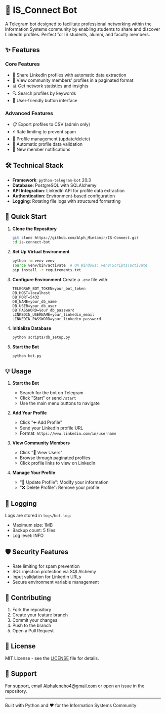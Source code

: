 # 🤖 IS_Connect Bot

A Telegram bot designed to facilitate professional networking within the Information Systems community by enabling students to share and discover LinkedIn profiles. Perfect for IS students, alumni, and faculty members.

## ✨ Features

### Core Features

- 🔄 Share LinkedIn profiles with automatic data extraction
- 👥 View community members' profiles in a paginated format
- 📊 Get network statistics and insights
- 🔍 Search profiles by keywords
- 📱 User-friendly button interface

### Advanced Features

- 📋 Export profiles to CSV (admin only)
- ⚡ Rate limiting to prevent spam
- 🔐 Profile management (update/delete)
- 🎯 Automatic profile data validation
- 📢 New member notifications

## 🛠 Technical Stack

- **Framework**: `python-telegram-bot` 20.3
- **Database**: PostgreSQL with SQLAlchemy
- **API Integration**: LinkedIn API for profile data extraction
- **Authentication**: Environment-based configuration
- **Logging**: Rotating file logs with structured formatting

## 🚀 Quick Start

1. **Clone the Repository**

   ```bash
   git clone https://github.com/Alph_Mintamir/IS-Connect.git
   cd is-connect-bot
   ```

2. **Set Up Virtual Environment**

   ```bash
   python -m venv venv
   source venv/bin/activate  # On Windows: venv\Scripts\activate
   pip install -r requirements.txt
   ```

3. **Configure Environment**
   Create a `.env` file with:

   ```env
   TELEGRAM_BOT_TOKEN=your_bot_token
   DB_HOST=localhost
   DB_PORT=5432
   DB_NAME=your_db_name
   DB_USER=your_db_user
   DB_PASSWORD=your_db_password
   LINKEDIN_USERNAME=your_linkedin_email
   LINKEDIN_PASSWORD=your_linkedin_password
   ```

4. **Initialize Database**

   ```bash
   python scripts/db_setup.py
   ```

5. **Start the Bot**
   ```bash
   python bot.py
   ```

## 💡 Usage

1. **Start the Bot**

   - Search for the bot on Telegram
   - Click "Start" or send `/start`
   - Use the main menu buttons to navigate

2. **Add Your Profile**

   - Click "➕ Add Profile"
   - Send your LinkedIn profile URL
   - Format: `https://www.linkedin.com/in/username`

3. **View Community Members**

   - Click "👥 View Users"
   - Browse through paginated profiles
   - Click profile links to view on LinkedIn

4. **Manage Your Profile**
   - "🔄 Update Profile": Modify your information
   - "❌ Delete Profile": Remove your profile

## 📝 Logging

Logs are stored in `logs/bot.log`:

- Maximum size: 1MB
- Backup count: 5 files
- Log level: INFO

## 🛡️ Security Features

- Rate limiting for spam prevention
- SQL injection protection via SQLAlchemy
- Input validation for LinkedIn URLs
- Secure environment variable management

## 🤝 Contributing

1. Fork the repository
2. Create your feature branch
3. Commit your changes
4. Push to the branch
5. Open a Pull Request

## 📄 License

MIT License - see the [LICENSE](LICENSE) file for details.

## 👥 Support

For support, email Alphalencho4@gmail.com or open an issue in the repository.

---

Built with Python and ❤️ for the Information Systems Community

